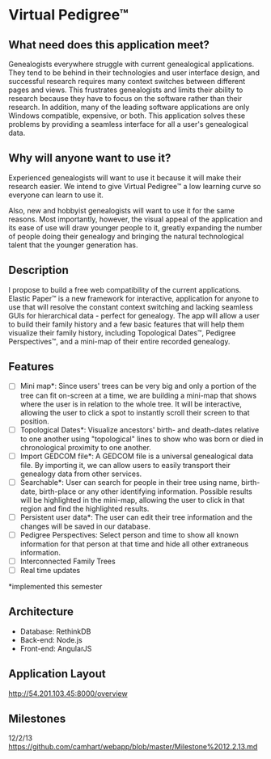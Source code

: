 Virtual Pedigree™
======

What need does this application meet?
-------------------------------------
Genealogists everywhere struggle with current genealogical applications. They tend to be behind in their technologies and user interface design, and successful research requires many context switches between different pages and views. This frustrates genealogists and limits their ability to research because they have to focus on the software rather than their research. In addition, many of the leading software applications are only Windows compatible, expensive, or both. This application solves these problems by providing a seamless interface for all a user's genealogical data.

Why will anyone want to use it?
-------------------------------
Experienced genealogists will want to use it because it will make their research easier. We intend to give Virtual Pedigree™ a low learning curve so everyone can learn to use it.

Also, new and hobbyist genealogists will want to use it for the same reasons. Most importantly, however, the visual appeal of the application and its ease of use will draw younger people to it, greatly
expanding the number of people doing their genealogy and bringing the natural technological talent that the younger generation has.

Description
-----------
I propose to build a free web compatibility of the current applications. Elastic Paper™ is a new framework for interactive, application for anyone to use that will resolve the constant context switching and lacking seamless GUIs for hierarchical data - perfect for genealogy. The app will allow a user to build their family history and a few basic features that will help them visualize their family history, including Topological Dates™, Pedigree Perspectives™, and a mini-map of their entire recorded genealogy.

Features
--------
- [ ] Mini map*: Since users' trees can be very big and only a portion of the tree can fit on-screen at a time, we are building a mini-map that shows where the user is in relation to the whole tree. It will be interactive, allowing the user to click a spot to instantly scroll their screen to that position.
- [ ] Topological Dates*: Visualize ancestors' birth- and death-dates relative to one another using "topological" lines to show who was born or died in chronological proximity to one another.
- [ ] Import GEDCOM file*: A GEDCOM file is a universal genealogical data file. By importing it, we can allow users to easily transport their genealogy data from other services.
- [ ] Searchable*: User can search for people in their tree using name, birth-date, birth-place or any other identifying information. Possible results will be highlighted in the mini-map, allowing the user to click in that region and find the highlighted results.
- [ ] Persistent user data*: The user can edit their tree information and the changes will be saved in our database.
- [ ] Pedigree Perspectives: Select person and time to show all known information for that person at that time and hide all other extraneous information.
- [ ] Interconnected Family Trees
- [ ] Real time updates

*implemented this semester

Architecture
------------
* Database: RethinkDB
* Back-end: Node.js
* Front-end: AngularJS

Application Layout
------------------
http://54.201.103.45:8000/overview

Milestones
----------
12/2/13 https://github.com/camhart/webapp/blob/master/Milestone%2012.2.13.md